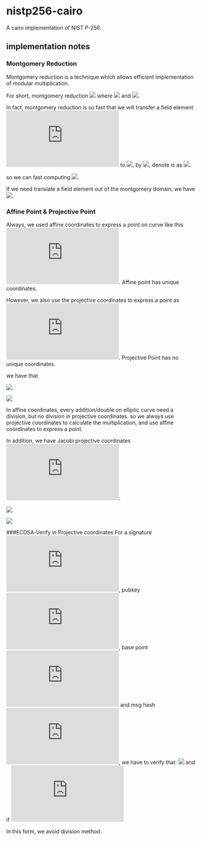 # nistp256-cairo
A cairo implementation of NIST P-256.

## implementation notes
### Montgomery Reduction
Montgomery reduction is a technique which allows efficient implementation of modular
multiplication.

For short, montgomery reduction ![](http://latex.codecogs.com/gif.latex?REDC(x)=xR^{-1}\mod{P}) where  ![](http://latex.codecogs.com/gif.latex?R=2^{256}\mod{P}) and ![](https://latex.codecogs.com/gif.latex?0\leq{x}<RP).

In fact, montgomery reduction is so fast that we will transfer a field element ![](http://latex.codecogs.com/gif.latex?x) to ![](http://latex.codecogs.com/gif.latex?xR\mod{P}), by ![](http://latex.codecogs.com/gif.latex?REDC(xR^2)), denote is as ![](http://latex.codecogs.com/gif.latex?\widetilde{x}).

so we can fast computing ![](http://latex.codecogs.com/gif.latex?\widetilde{xy}=REDC(\widetilde{x}\widetilde{y})).  

If we need translate a field element out of the montgomery domain, we have ![](http://latex.codecogs.com/gif.latex?x=REDC(\widetilde{x})).

### Affine Point & Projective Point

Always, we used affine coordinates to express a point on curve like this ![](http://latex.codecogs.com/gif.latex?(x,y)). Affine point has unique  coordinates.

However, we also use the projective coordinates to express a point as ![](http://latex.codecogs.com/gif.latex?(X,Y,Z)). Projective Point has no unique coordinates.

we have that

![](http://latex.codecogs.com/gif.latex?(x,y)=>(x,y,1))

![](http://latex.codecogs.com/gif.latex?(X/Z,y/Z)<=(X,Y,Z))

In affine coordinates, every addition/double on elliptic curve need a division, but no division in projective coordinates. so we always use projective coordinates to calculate the multiplication, and use affine coordinates to express a point.

In addition, we have Jacobi projective coordinates ![](http://latex.codecogs.com/gif.latex?(X,Y,Z)):

![](http://latex.codecogs.com/gif.latex?(x,y)=>(x,y,1))

![](http://latex.codecogs.com/gif.latex?(X/Z^2,Y/Z^3)<=(X,Y,Z))

###ECDSA-Verify in Projective coordinates
For a signature  ![](http://latex.codecogs.com/gif.latex?(r,s)), pubkey ![](http://latex.codecogs.com/gif.latex?P), base point ![](http://latex.codecogs.com/gif.latex?G)  and msg hash ![](http://latex.codecogs.com/gif.latex?m), we have to verify that: ![](http://latex.codecogs.com/gif.latex?(x,y,z)=r^{-1}sG+r^{-1}mP) and if ![](http://latex.codecogs.com/gif.latex?r*z=x)

In this form, we avoid division method.